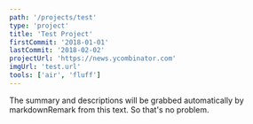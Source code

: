 ```yaml
---
path: '/projects/test'
type: 'project'
title: 'Test Project'
firstCommit: '2018-01-01'
lastCommit: '2018-02-02'
projectUrl: 'https://news.ycombinator.com' 
imgUrl: 'test.url'
tools: ['air', 'fluff']
---
```


The summary and descriptions will be grabbed automatically by markdownRemark
from this text. So that's no problem.